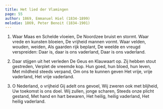 ```yaml
---
title: Het lied der Vlamingen
page: 55
author: 1869, Emmanuel Hiel (1834-1899)
melodie: 1869, Peter Benoit (1834-1901)
---
```


1. Waar Maas en Schelde vloeien,
De Noordzee bruist en stormt.
Waar vrede en kunsten bloeien,
De vrijheid mannen vormt.
Waar velden, wouden, weiden,
Als gaarden rijk beplant,
De weelde en vreugd verspreiden:
Daar is, daar is ons vaderland,
Daar is ons vaderland.

2. Daar stijgen uit het verleden
De Geus en Klauwaart op.
Zij hebben stout gestreden,
Verplet de vreemde kop.
Hun goed, hun bloed, hun leven,
Met mildheid steeds verpand,
Om ons te kunnen geven
Het vrije, vrije vaderland,
Het vrije vaderland.

3. O Nederland, o vrijheid
Gij adelt ons gevoel,
Wij zweren ook met blijheid,
Uw toekomst is ons doel.
Wij zullen, jonge scharen,
Steeds onze plicht gestand,
Met hand en hart bewaren,
Het heilig, heilig vaderland,
Het heilig vaderland.